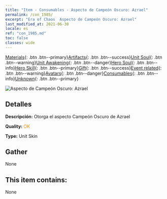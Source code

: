 ```yaml
---
title: "Item - Consumables - Aspecto de Campeón Oscuro: Azrael"
permalink: /con_1985/
excerpt: "Era of Chaos  Aspecto de Campeón Oscuro: Azrael"
last_modified_at: 2021-06-30
locale: es
ref: "con_1985.md"
toc: false
classes: wide
---
```

 [Materials](/ItemsES/){: .btn .btn--primary}[Artifacts](/ItemsES/Artifacts/){: .btn .btn--success}[Unit Soul](/ItemsES/UnitSoul/){: .btn .btn--warning}[Unit Awakening](/ItemsES/UnitAwakening/){: .btn .btn--danger}[Hero Soul](/ItemsES/HeroSoul/){: .btn .btn--info}[Hero Skill](/ItemsES/HeroSkill/){: .btn .btn--primary}[Gift](/ItemsES/Gift/){: .btn .btn--success}[Event related](/ItemsES/Events/){: .btn .btn--warning}[Avatars](/ItemsES/Avatars/){: .btn .btn--danger}[Consumables](/ItemsES/Consumables/){: .btn .btn--info}[Unknown](/ItemsES/Unknown/){: .btn .btn--primary}

 ![Aspecto de Campeón Oscuro: Azrael](/images/u/ti_sishenpifu2.jpg)

## Detalles
 **Descripción:** Otorga el aspecto Campeón Oscuro de Azrael

 **Quality:** <span style="color: #FF8C00">OK</span>

 **Type:** Unit Skin

## Gather

  None

## This item contains:

  None

